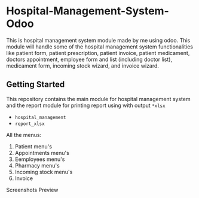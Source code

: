 # Hospital-Management-System-Odoo

This is hospital management system module made by me using odoo. This module will handle some of the hospital management system functionalities like patient form, patient prescription, patient invoice, patient medicament, doctors appointment, employee form and list (including doctor list), medicament form, incoming stock wizard, and invoice wizard. 

## Getting Started

This repository contains the main module for hospital management system and the report module for printing report using with output `*xlsx`

* `hospital_management`
* `report_xlsx`


All the menus:

1. Patient menu's
2. Appointments menu's
3. Eemployees menu's
4. Pharmacy menu's
5. Incoming stock menu's
6. Invoice


Screenshots Preview


<img src="">
